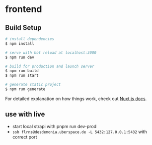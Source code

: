 # frontend

## Build Setup

```bash
# install dependencies
$ npm install

# serve with hot reload at localhost:3000
$ npm run dev

# build for production and launch server
$ npm run build
$ npm run start

# generate static project
$ npm run generate
```

For detailed explanation on how things work, check out [Nuxt.js docs](https://nuxtjs.org).

## use with live
- start local strapi with pnpm run dev-prod
- `ssh flrnz@desdemonia.uberspace.de -L 5432:127.0.0.1:5432` with correct port